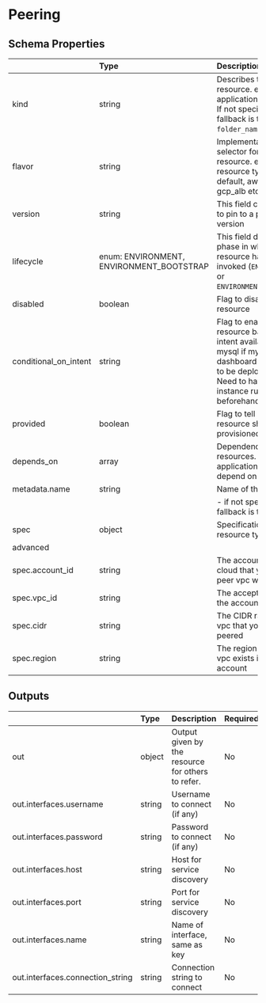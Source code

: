 # Peering

## Schema Properties

|                       | Type                                     | Description                                                                                                                                                                    | Required   |
|:----------------------|:-----------------------------------------|:-------------------------------------------------------------------------------------------------------------------------------------------------------------------------------|:-----------|
| kind                  | string                                   | Describes the type of resource. e.g. ingress, application, mysql etc. If not specified, fallback is the `folder_name`/instances                                                | Yes        |
| flavor                | string                                   | Implementation selector for the resource. e.g. for a resource type ingress, default, aws_alb, gcp_alb etc.                                                                     | Yes        |
| version               | string                                   | This field can be used to pin to a particular version                                                                                                                          | Yes        |
| lifecycle             | enum: ENVIRONMENT, ENVIRONMENT_BOOTSTRAP | This field describes the phase in which the resource has to be invoked (`ENVIRONMENT` or `ENVIRONMENT_BOOTSTRAP`)                                                              | No         |
| disabled              | boolean                                  | Flag to disable the resource                                                                                                                                                   | No         |
| conditional_on_intent | string                                   | Flag to enable the resource based on intent availability. eg mysql if mysql dashboard is required to be deployed. Note: Need to have the instance running beforehand to avail. | No         |
| provided              | boolean                                  | Flag to tell if the resource should not be provisioned by facets                                                                                                               | No         |
| depends_on            | array                                    | Dependencies on other resources. e.g. application x may depend on mysql                                                                                                        | No         |
| metadata.name         | string                                   | Name of the resource                                                                                                                                                           | No         |
|                       |                                          |     - if not specified, fallback is the `filename`                                                                                                                             |            |
| spec                  | object                                   | Specification as per resource types schema                                                                                                                                     | Yes        |
| advanced              |                                          |                                                                                                                                                                                | No         |
| spec.account_id       | string                                   | The account id of the cloud that you want to peer vpc with                                                                                                                     | No         |
| spec.vpc_id           | string                                   | The accepter vpc id of the account id                                                                                                                                          | No         |
| spec.cidr             | string                                   | The CIDR range of the vpc that you want to peered                                                                                                                              | No         |
| spec.region           | string                                   | The region where the vpc exists in your account                                                                                                                                | No         |

## Outputs

|                                  | Type   | Description                                       | Required   | Referencing                                               |
|:---------------------------------|:-------|:--------------------------------------------------|:-----------|:----------------------------------------------------------|
| out                              | object | Output given by the resource for others to refer. | No         | ${peering.RESOURCE_NAME.out}                              |
| out.interfaces.username          | string | Username to connect (if any)                      | No         | ${peering.RESOURCE_NAME.out.interfaces.username}          |
| out.interfaces.password          | string | Password to connect (if any)                      | No         | ${peering.RESOURCE_NAME.out.interfaces.password}          |
| out.interfaces.host              | string | Host for service discovery                        | No         | ${peering.RESOURCE_NAME.out.interfaces.host}              |
| out.interfaces.port              | string | Port for service discovery                        | No         | ${peering.RESOURCE_NAME.out.interfaces.port}              |
| out.interfaces.name              | string | Name of interface, same as key                    | No         | ${peering.RESOURCE_NAME.out.interfaces.name}              |
| out.interfaces.connection_string | string | Connection string to connect                      | No         | ${peering.RESOURCE_NAME.out.interfaces.connection_string} |

